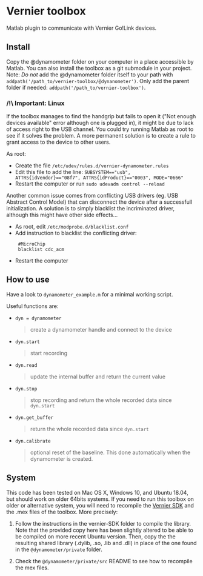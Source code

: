 # Vernier toolbox

Matlab plugin to communicate with Vernier Go!Link devices.

## Install

Copy the @dynamometer folder on your computer in a place accessible by Matlab. You can also install the toolbox as a git submodule in your project.
Note: *Do not* add the @dynamometer folder itself to your path with ```addpath('/path_to/vernier-toolbox/@dynanometer')```.
Only add the parent folder if needed: ```addpath('/path_to/vernier-toolbox')```.

### /!\ Important: Linux

If the toolbox manages to find the handgrip but fails to open it ("Not enough devices available" error although one is plugged in), it might be due to lack of access right to the USB channel. You could try running Matlab as root to see if it solves the problem. A more permanent solution is to create a rule to grant access to the device to other users.

As root:

- Create the file `/etc/udev/rules.d/vernier-dynamometer.rules`
- Edit this file to add the line: `SUBSYSTEM=="usb", ATTRS{idVendor}=="08f7", ATTRS{idProduct}=="0003", MODE="0666"`
- Restart the computer or run `sudo udevadm control --reload`

Another common issue comes from conflicting USB drivers (eg. USB Abstract Control Model) that can disconnect the device after a successfull initialization. A solution is to simply blacklist the incriminated driver, although this might have other side effects...

- As root, edit `/etc/modprobe.d/blacklist.conf`
- Add instruction to blacklist the conflicting driver:
  ```
   #MicroChip
   blacklist cdc_acm
   ```
- Restart the computer
  
## How to use

Have a look to `dynamometer_example.m` for a minimal working script.

Useful functions are:

- `dyn = dynamometer`
    > create a dynamometer handle and connect to the device
- `dyn.start`
    > start recording
- `dyn.read`
    > update the internal buffer and return the current value
- `dyn.stop`
    > stop recording and return the whole recorded data since `dyn.start`
- `dyn.get_buffer`
    > return the whole recorded data since `dyn.start`
- `dyn.calibrate`
    > optional reset of the baseline. This done automatically when the dynamometer is created.
    
## System

This code has been tested on Mac OS X, Windows 10, and Ubuntu 18.04, but should work on older 64bits systems.
If you need to run this toolbox on older or alternative system, you will need to recompile the [Vernier SDK](https://github.com/VernierST/GoIO_SDK) and the .mex files of the toolbox. More precisely:

1. Follow the instructions in the vernier-SDK folder to compile the library. Note that the provided copy here has been slightly altered to be able to be compiled on more recent Ubuntu version. Then, copy the the resulting shared library (.dylib, .so, .lib and .dll) in place of the one found in the `@dynamometer/private` folder.

2. Check the `@dynamometer/private/src` README to see how to recompile the mex files.
